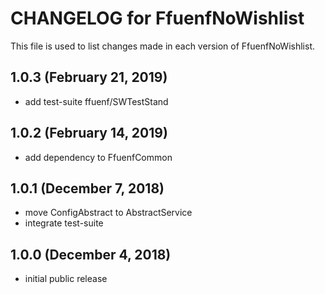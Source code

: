 # CHANGELOG for FfuenfNoWishlist

This file is used to list changes made in each version of FfuenfNoWishlist.

## 1.0.3 (February 21, 2019)

* add test-suite ffuenf/SWTestStand

## 1.0.2 (February 14, 2019)

* add dependency to FfuenfCommon

## 1.0.1 (December 7, 2018)

* move ConfigAbstract to AbstractService
* integrate test-suite

## 1.0.0 (December 4, 2018)

* initial public release